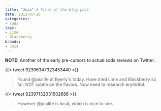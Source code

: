 ```yaml
---
title: "Joia" # Title of the blog post.
date: 2011-07-16
categories:
- soda
tags:
- Lime
- Blackberry
brands:
- Joia
---
```


**NOTE:** Another of the early pre-cursors to actual soda reviews on Twitter.

{{< tweet 92396347323453440 >}}

> Found @joialife at Byerly's today. Have tried Lime and Blackberry so far. NOT subtle on the flavors. Now need to research erythritol.

{{< tweet 92397132031602688 >}}

> However @joialife is local, which is nice to see.
